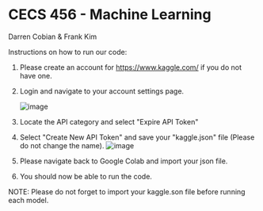# CECS 456 - Machine Learning
Darren Cobian & Frank Kim

Instructions on how to run our code:
1. Please create an account for https://www.kaggle.com/ if you do not have one. 
2. Login and navigate to your account settings page.
 
    ![image](https://user-images.githubusercontent.com/73561003/145744128-fbd609f7-79c0-487e-a965-673d0007b3f3.png)

3. Locate the API category and select "Expire API Token"
4. Select "Create New API Token" and save your "kaggle.json" file (Please do not change the name).
![image](https://user-images.githubusercontent.com/73561003/145744017-8f2588b1-43a5-4c70-ac1f-5b881d903b40.png)
5. Please navigate back to Google Colab and import your json file.
6. You should now be able to run the code.

NOTE: Please do not forget to import your kaggle.son file before running each model.
